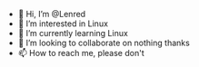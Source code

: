 - 👋 Hi, I’m @Lenred
- 👀 I’m interested in Linux
- 🌱 I’m currently learning Linux
- 💞️ I’m looking to collaborate on nothing thanks
- 📫 How to reach me, please don't

<!---

--->
